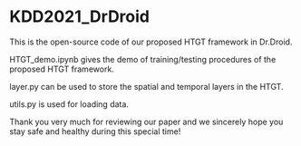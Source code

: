# KDD2021_DrDroid
This is the open-source code of our proposed HTGT framework in Dr.Droid.

HTGT_demo.ipynb gives the demo of training/testing procedures of the proposed HTGT framework.

layer.py can be used to store the spatial and temporal layers in the HTGT.

utils.py is used for loading data.

Thank you very much for reviewing our paper and we sincerely hope you stay safe and healthy during this special time!
